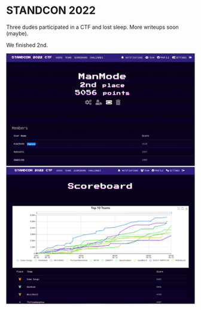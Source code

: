 # STANDCON 2022

Three dudes participated in a CTF and lost sleep. More writeups soon (maybe).

We finished 2nd.

<img src="media/standcon2022_team.PNG" alt="Team" />
<img src="media/standcon2022_scoreboard.PNG" alt="Scoreboard" />

